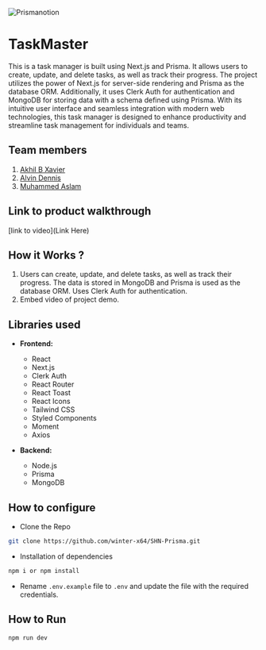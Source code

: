 ![Prismanotion](https://github.com/user-attachments/assets/4bf9b823-b709-49c1-8800-85734c12d340)




# TaskMaster
This is a task manager is built using Next.js and Prisma. It allows users to create, update, and delete tasks, as well as track their progress. The project utilizes the power of Next.js for server-side rendering and Prisma as the database ORM. Additionally, it uses Clerk Auth for authentication and MongoDB for storing data with a schema defined using Prisma. With its intuitive user interface and seamless integration with modern web technologies, this task manager is designed to enhance productivity and streamline task management for individuals and teams.

## Team members
1. [Akhil B Xavier](https://github.com/winter-x64)
2. [Alvin Dennis](https://github.com/alvin-dennis)
3. [Muhammed Aslam](https://github.com/dev-aslam)

## Link to product walkthrough
[link to video](Link Here)

## How it Works ?

1. Users can create, update, and delete tasks, as well as track their progress. The data is stored in MongoDB and Prisma is used as the database ORM. Uses Clerk Auth for authentication.
2. Embed video of project demo.

## Libraries used

- **Frontend:**
  - React
  - Next.js
  - Clerk Auth
  - React Router
  - React Toast
  - React Icons
  - Tailwind CSS
  - Styled Components
  - Moment
  - Axios

- **Backend:**
  - Node.js
  - Prisma
  - MongoDB

## How to configure

- Clone the Repo

```bash
git clone https://github.com/winter-x64/SHN-Prisma.git
```
- Installation of dependencies

```bash
npm i or npm install
```

- Rename `.env.example` file to `.env` and update the file with the required credentials.

## How to Run

```bash
npm run dev
```
